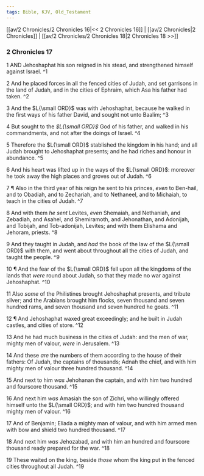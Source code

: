 ```yaml
---
tags: Bible, KJV, Old_Testament
---
```


[[av/2 Chronicles/2 Chronicles 16|<< 2 Chronicles 16]] | [[av/2 Chronicles|2 Chronicles]] | [[av/2 Chronicles/2 Chronicles 18|2 Chronicles 18 >>]]

### 2 Chronicles 17

1 AND Jehoshaphat his son reigned in his stead, and strengthened himself against Israel. ^1

2 And he placed forces in all the fenced cities of Judah, and set garrisons in the land of Judah, and in the cities of Ephraim, which Asa his father had taken. ^2

3 And the $L{\small ORD}$ was with Jehoshaphat, because he walked in the first ways of his father David, and sought not unto Baalim; ^3

4 But sought to the _$L{\small ORD}$_ God of his father, and walked in his commandments, and not after the doings of Israel. ^4

5 Therefore the $L{\small ORD}$ stablished the kingdom in his hand; and all Judah brought to Jehoshaphat presents; and he had riches and honour in abundance. ^5

6 And his heart was lifted up in the ways of the $L{\small ORD}$: moreover he took away the high places and groves out of Judah. ^6

7 ¶ Also in the third year of his reign he sent to his princes, _even_ to Ben-hail, and to Obadiah, and to Zechariah, and to Nethaneel, and to Michaiah, to teach in the cities of Judah. ^7

8 And with them _he_ _sent_ Levites, _even_ Shemaiah, and Nethaniah, and Zebadiah, and Asahel, and Shemiramoth, and Jehonathan, and Adonijah, and Tobijah, and Tob-adonijah, Levites; and with them Elishama and Jehoram, priests. ^8

9 And they taught in Judah, and _had_ the book of the law of the $L{\small ORD}$ with them, and went about throughout all the cities of Judah, and taught the people. ^9

10 ¶ And the fear of the $L{\small ORD}$ fell upon all the kingdoms of the lands that _were_ round about Judah, so that they made no war against Jehoshaphat. ^10

11 Also _some_ of the Philistines brought Jehoshaphat presents, and tribute silver; and the Arabians brought him flocks, seven thousand and seven hundred rams, and seven thousand and seven hundred he goats. ^11

12 ¶ And Jehoshaphat waxed great exceedingly; and he built in Judah castles, and cities of store. ^12

13 And he had much business in the cities of Judah: and the men of war, mighty men of valour, _were_ in Jerusalem. ^13

14 And these _are_ the numbers of them according to the house of their fathers: Of Judah, the captains of thousands; Adnah the chief, and with him mighty men of valour three hundred thousand. ^14

15 And next to him _was_ Jehohanan the captain, and with him two hundred and fourscore thousand. ^15

16 And next him _was_ Amasiah the son of Zichri, who willingly offered himself unto the $L{\small ORD}$; and with him two hundred thousand mighty men of valour. ^16

17 And of Benjamin; Eliada a mighty man of valour, and with him armed men with bow and shield two hundred thousand. ^17

18 And next him _was_ Jehozabad, and with him an hundred and fourscore thousand ready prepared for the war. ^18

19 These waited on the king, beside _those_ whom the king put in the fenced cities throughout all Judah. ^19
